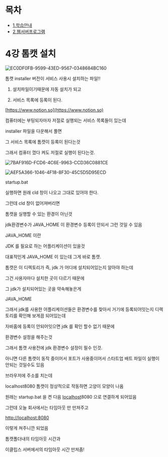 
# 목차

- [1.학습안내](https://github.com/dbsghk208/Servlet-Jsp/blob/main/yun/%ED%95%99%EC%8A%B5%EC%95%88%EB%82%B4.md)
- [2.웹서버프로그램](#2강,-웹-서버-프로그램)




# 4강 톰캣 설치

![EC0DF0FB-9599-43ED-9567-0348684BC160](https://user-images.githubusercontent.com/89206108/162215842-1434cd91-f7f5-4ab9-a2d9-993c2509c212.png)



톰캣 installer 버전이 서비스 사용시 설치하는 파일!!

1) 설치파일이기때문에 자동 설치가 되고

2) 서비스 목록에 등록이 된다.

[https://www.notion.so](https://www.notion.so)

컴퓨터에는 부팅되자마자 저절로 실행되는 서비스 목록들이 있는데

installer 파일을 다운해서 풀면 

그 서비스 목록에 톰캣이 등록이 된다는것

그래서 컴퓨터 껐다 켜도 저절로 실행이 된다는것.

![7BAF916D-FCD6-4C6E-9963-CCD36C0881CE](https://user-images.githubusercontent.com/89206108/162215967-753982bd-0720-4951-8ac8-c657b67fab94.png)



![AEF5A366-1046-4F18-8F30-45C5D5D95ECD](https://user-images.githubusercontent.com/89206108/162215999-05eba58a-a65b-46c3-8316-face78bddb88.png)


startup.bat

실행하면 원래 cld 창이 나오고 그대로 있어야 한다.

그런데 cld 창이 없어져버리면

톰캣을 실행할 수 있는 환경이 아닌것

 jdk환경변수가  JAVA_HOME 이 환경변수 등록이 안되서 그런 것일 수 있음

JAVA_HOME 이란

JDK 를 필요로 하는 어플리케이션이 있을것 

대표적인게 JAVA_HOME 이 있는데 그게 바로 톰캣.

톰캣은 이 디렉토리가 즉,  jdk 가 어디에 설치되어있는지 알아야 하는데

그건 사용자마다 설치한 곳이 다르기 때문에 

그 jdk가 설치되어있는 곳을 약속해놓은게 

JAVA_HOME

그래서 jdk를 사용한 어플리케이션들은 환경변수를 찾아서 거기에 등록되어잇는지 디렉토리를 확인해 보게끔 되어있는데

자바홈에 등록이 안되어잇으면 jdk 를 확인 할수 없기 때문에 

환경변수 설정을 해주는것

그래서 톰캣 사용전에 jdk 환경변수 설정이 필수 인것.

아니면 다른 톰캣이 동작 중이어서 포트가 사용중이어서 스타트업 배트 파일이 실행이 안되는 것일수도 있음

브라우저에 주소를 치는데

localhost8080 톰캣이 정상적으로 작동하면 고양이 모양이 나옴

원래는 startup.bat 을 켠 다음 [localhost](http://localhost)8080 으로 연결하게 되어있음

그런데 오늘 회사에서는 타임아웃 만 만져주고 

[http://localhost:8080](http://localhost:8080)

이렇게 쳐주니깐 되었음

톰캣폴더내의 타임아웃 시간과

이클립스 서버에서의 타임아웃 시간 만져줌!



